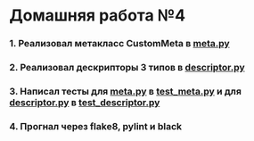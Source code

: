 # Домашняя работа №4

### 1. Реализовал метакласс CustomMeta в [meta.py](https://github.com/Dadypool/deep_python_23b_Dadypool/blob/main/04/meta.py)
### 2. Реализовал дескрипторы 3 типов в [descriptor.py](https://github.com/Dadypool/deep_python_23b_Dadypool/blob/main/04/descriptor.py)
### 3. Написал тесты для [meta.py](https://github.com/Dadypool/deep_python_23b_Dadypool/blob/main/04/meta.py) в [test_meta.py](https://github.com/Dadypool/deep_python_23b_Dadypool/blob/main/04/test_meta.py) и для [descriptor.py](https://github.com/Dadypool/deep_python_23b_Dadypool/blob/main/04/descriptor.py) в [test_descriptor.py](https://github.com/Dadypool/deep_python_23b_Dadypool/blob/main/04/test_descriptor.py)
### 4. Прогнал через flake8, pylint и black